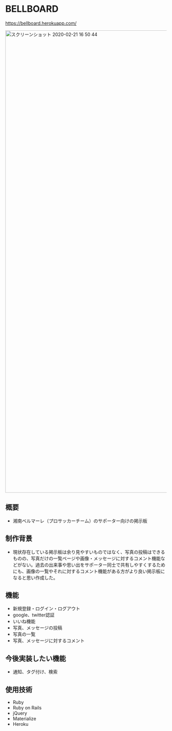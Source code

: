  # BELLBOARD
 https://bellboard.herokuapp.com/
 
 
<img width="1440" alt="スクリーンショット 2020-02-21 16 50 44" src="https://user-images.githubusercontent.com/43293926/75014755-61410700-54ca-11ea-83fb-d172a7d12baf.png">

 ## 概要
 - 湘南ベルマーレ（プロサッカーチーム）のサポーター向けの掲示板

 ## 制作背景
 - 現状存在している掲示板は余り見やすいものではなく、写真の投稿はできるものの、写真だけの一覧ページや画像・メッセージに対するコメント機能などがない。過去の出来事や思い出をサポーター同士で共有しやすくするためにも、画像の一覧やそれに対するコメント機能がある方がより良い掲示板になると思い作成した。
 
 ## 機能
 - 新規登録・ログイン・ログアウト
 - google、twitter認証
 - いいね機能
 - 写真、メッセージの投稿
 - 写真の一覧
 - 写真、メッセージに対するコメント
  
 ## 今後実装したい機能
 - 通知、タグ付け、検索
 
 ## 使用技術
 - Ruby
 - Ruby on Rails
 - jQuery
 - Materialize
 - Heroku
 
